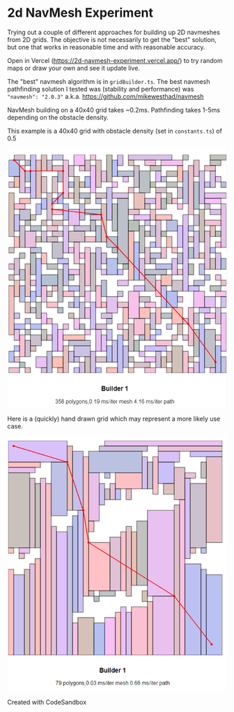 # 2d NavMesh Experiment

Trying out a couple of different approaches for building up
2D navmeshes from 2D grids. The objective is not necessarily
to get the "best" solution, but one that works in reasonable
time and with reasonable accuracy.

Open in Vercel (https://2d-navmesh-experiment.vercel.app/)
to try random maps or draw your own and see it update live.

The "best" navmesh algorithm is in `gridBuilder.ts`. The best
navmesh pathfinding solution I tested was (stability and performance)
was `"navmesh": "2.0.3"` a.k.a. https://github.com/mikewesthad/navmesh

NavMesh building on a 40x40 grid takes ~0.2ms. Pathfinding takes
1-5ms depending on the obstacle density.

This example is a 40x40 grid with obstacle density (set in `constants.ts`)
of 0.5

![Mesh navigation example](public/mesh_navigation_example.png)

Here is a (quickly) hand drawn grid which may represent a more likely use case.

![Mesh navigation example](public/mesh_navigation_example2.png)

Created with CodeSandbox
